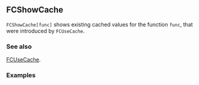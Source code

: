 ## FCShowCache

`FCShowCache[func]` shows existing cached values for the function `func`, that were introduced by `FCUseCache`.

### See also

[FCUseCache](FCUseCache).

### Examples